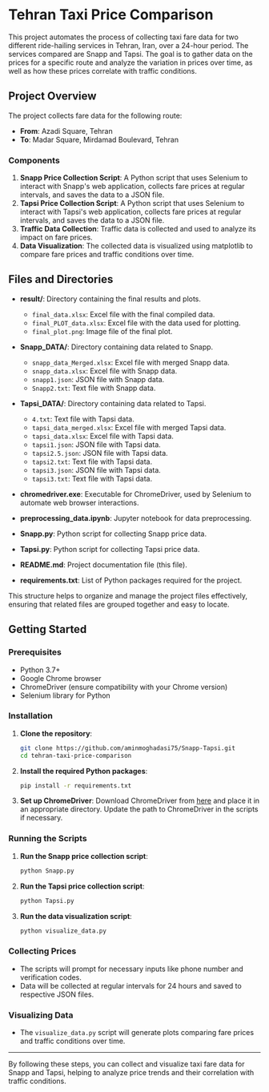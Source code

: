 # Tehran Taxi Price Comparison

This project automates the process of collecting taxi fare data for two different ride-hailing services in Tehran, Iran, over a 24-hour period. The services compared are Snapp and Tapsi. The goal is to gather data on the prices for a specific route and analyze the variation in prices over time, as well as how these prices correlate with traffic conditions.

## Project Overview

The project collects fare data for the following route:
- **From**: Azadi Square, Tehran
- **To**: Madar Square, Mirdamad Boulevard, Tehran

### Components
1. **Snapp Price Collection Script**: A Python script that uses Selenium to interact with Snapp's web application, collects fare prices at regular intervals, and saves the data to a JSON file.
2. **Tapsi Price Collection Script**: A Python script that uses Selenium to interact with Tapsi's web application, collects fare prices at regular intervals, and saves the data to a JSON file.
3. **Traffic Data Collection**: Traffic data is collected and used to analyze its impact on fare prices.
4. **Data Visualization**: The collected data is visualized using matplotlib to compare fare prices and traffic conditions over time.



## Files and Directories

- **result/**: Directory containing the final results and plots.
  - `final_data.xlsx`: Excel file with the final compiled data.
  - `final_PLOT_data.xlsx`: Excel file with the data used for plotting.
  - `final_plot.png`: Image file of the final plot.

- **Snapp_DATA/**: Directory containing data related to Snapp.
  - `snapp_data_Merged.xlsx`: Excel file with merged Snapp data.
  - `snapp_data.xlsx`: Excel file with Snapp data.
  - `snapp1.json`: JSON file with Snapp data.
  - `Snapp2.txt`: Text file with Snapp data.

- **Tapsi_DATA/**: Directory containing data related to Tapsi.
  - `4.txt`: Text file with Tapsi data.
  - `tapsi_data_merged.xlsx`: Excel file with merged Tapsi data.
  - `tapsi_data.xlsx`: Excel file with Tapsi data.
  - `tapsi1.json`: JSON file with Tapsi data.
  - `tapsi2.5.json`: JSON file with Tapsi data.
  - `tapsi2.txt`: Text file with Tapsi data.
  - `tapsi3.json`: JSON file with Tapsi data.
  - `tapsi3.txt`: Text file with Tapsi data.

- **chromedriver.exe**: Executable for ChromeDriver, used by Selenium to automate web browser interactions.

- **preprocessing_data.ipynb**: Jupyter notebook for data preprocessing.

- **Snapp.py**: Python script for collecting Snapp price data.

- **Tapsi.py**: Python script for collecting Tapsi price data.

- **README.md**: Project documentation file (this file).

- **requirements.txt**: List of Python packages required for the project.

This structure helps to organize and manage the project files effectively, ensuring that related files are grouped together and easy to locate.

## Getting Started

### Prerequisites

- Python 3.7+
- Google Chrome browser
- ChromeDriver (ensure compatibility with your Chrome version)
- Selenium library for Python

### Installation

1. **Clone the repository**:
    ```bash
    git clone https://github.com/aminmoghadasi75/Snapp-Tapsi.git
    cd tehran-taxi-price-comparison
    ```

2. **Install the required Python packages**:
    ```bash
    pip install -r requirements.txt
    ```

3. **Set up ChromeDriver**:
   Download ChromeDriver from [here](https://sites.google.com/a/chromium.org/chromedriver/downloads) and place it in an appropriate directory. Update the path to ChromeDriver in the scripts if necessary.

### Running the Scripts

1. **Run the Snapp price collection script**:
    ```bash
    python Snapp.py
    ```

2. **Run the Tapsi price collection script**:
    ```bash
    python Tapsi.py
    ```

3. **Run the data visualization script**:
    ```bash
    python visualize_data.py
    ```

### Collecting Prices

- The scripts will prompt for necessary inputs like phone number and verification codes.
- Data will be collected at regular intervals for 24 hours and saved to respective JSON files.

### Visualizing Data

- The `visualize_data.py` script will generate plots comparing fare prices and traffic conditions over time.

---

By following these steps, you can collect and visualize taxi fare data for Snapp and Tapsi, helping to analyze price trends and their correlation with traffic conditions.
